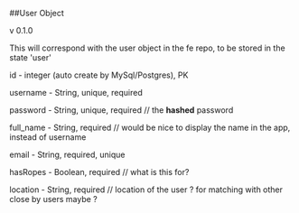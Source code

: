 
##User Object

v 0.1.0

This will correspond with the user object in the fe repo, to be stored in the state 'user'

id - integer (auto create by MySql/Postgres), PK

username - String, unique, required

password - String, unique, required // the **hashed** password

full_name - String, required // would be nice to display the name in the app, instead of username

email - String, required, unique 

hasRopes - Boolean, required // what is this for? 

location - String, required // location of the user ? for matching with other close by users maybe ? 





